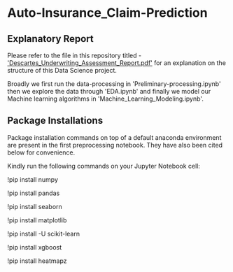 # Auto-Insurance_Claim-Prediction

## Explanatory Report 
Please refer to the file in this repository titled - <a href="https://github.com/ranganathvaikuntham/Auto-Insurance_Claim-Prediction/blob/main/Descartes_Underwriting_Assessment_Report.pdf" target="_blank">'Descartes_Underwriting_Assessment_Report.pdf'</a>
 for an explanation on the structure of this Data Science project.

Broadly we first run the data-processing in 'Preliminary-processing.ipynb' then we explore the data through 'EDA.ipynb' and finally we model our Machine learning algorithms in 'Machine_Learning_Modeling.ipynb'.

## Package Installations
Package installation commands on top of a default anaconda environment are present in the first preprocessing notebook. They have also been cited below for convenience.

Kindly run the following commands on your Jupyter Notebook cell:

!pip install numpy 

!pip install pandas 

!pip install seaborn 

!pip install matplotlib 

!pip install -U scikit-learn

!pip install xgboost

!pip install heatmapz

